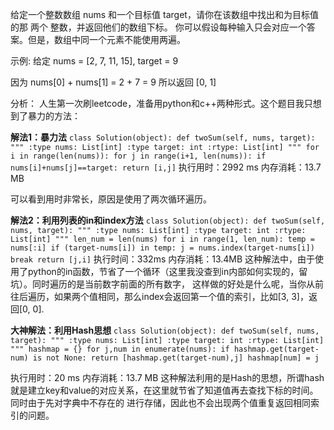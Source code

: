 给定一个整数数组 nums 和一个目标值 target，请你在该数组中找出和为目标值的那 两个 整数，并返回他们的数组下标。
你可以假设每种输入只会对应一个答案。但是，数组中同一个元素不能使用两遍。

示例:
给定 nums = [2, 7, 11, 15], target = 9

因为 nums[0] + nums[1] = 2 + 7 = 9
所以返回 [0, 1]


分析：
人生第一次刷leetcode，准备用python和c++两种形式。这个题目我只想到了暴力的方法：

**解法1：暴力法**
`
class Solution(object):
    def twoSum(self, nums, target):
        """
        :type nums: List[int]
        :type target: int
        :rtype: List[int]
        """
        for i in range(len(nums)):
            for j in range(i+1, len(nums)):
                if nums[i]+nums[j]==target:
                    return [i,j]
`
执行用时：2992 ms
内存消耗：13.7 MB

可以看到用时非常长，原因是使用了两次循环遍历。

**解法2：利用列表的in和index方法**
`
class Solution(object):
    def twoSum(self, nums, target):
        """
        :type nums: List[int]
        :type target: int
        :rtype: List[int]
        """
        len_num = len(nums)
        for i in range(1, len_num):
            temp = nums[:i]
            if (target-nums[i]) in temp:
                j = nums.index(target-nums[i])
                break
        return [j,i]
 `
 执行时间：332ms
 内存消耗：13.4MB
 这种解法中，由于使用了python的in函数，节省了一个循环（这里我没查到in内部如何实现的，留坑）。同时遍历的是当前数字前面的所有数字，
 这样做的好处是什么呢，当你从前往后遍历，如果两个值相同，那么index会返回第一个值的索引，比如[3, 3]，返回[0, 0].
 
 **大神解法：利用Hash思想**
 `
 class Solution(object):
    def twoSum(self, nums, target):
        """
        :type nums: List[int]
        :type target: int
        :rtype: List[int]
        """
        hashmap = {}
        for j,num in enumerate(nums):
            if hashmap.get(target-num) is not None:
                return [hashmap.get(target-num),j]
            hashmap[num] = j
 `
            
 执行用时：20 ms
 内存消耗：13.7 MB
 这种解法利用的是Hash的思想，所谓hash就是建立key和value的对应关系，在这里就节省了知道值再去查找下标的时间。同时由于先对字典中不存在的
 进行存储，因此也不会出现两个值重复返回相同索引的问题。
